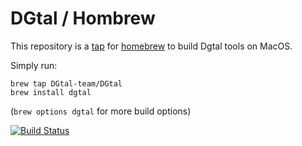 # DGtal / Hombrew

This repository is a [tap](https://docs.brew.sh/Taps) for [homebrew](http://brew.sh) to build Dgtal tools on MacOS.

Simply run:

    brew tap DGtal-team/DGtal
    brew install dgtal
    
(`brew options dgtal` for more build options)    


[![Build Status](https://travis-ci.org/DGtal-team/homebrew-DGtal.svg?branch=master)](https://travis-ci.org/DGtal-team/homebrew-DGtal)
